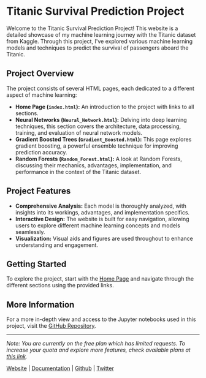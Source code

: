 
# Titanic Survival Prediction Project

Welcome to the Titanic Survival Prediction Project! This website is a detailed showcase of my machine learning journey with the Titanic dataset from Kaggle. Through this project, I've explored various machine learning models and techniques to predict the survival of passengers aboard the Titanic.

## Project Overview

The project consists of several HTML pages, each dedicated to a different aspect of machine learning:

- **Home Page (`index.html`):** An introduction to the project with links to all sections.
- **Neural Networks (`Neural_Network.html`):** Delving into deep learning techniques, this section covers the architecture, data processing, training, and evaluation of neural network models.
- **Gradient Boosted Trees (`Gradient_Boosted.html`):** This page explores gradient boosting, a powerful ensemble technique for improving prediction accuracy.
- **Random Forests (`Random_Forest.html`):** A look at Random Forests, discussing their mechanics, advantages, implementation, and performance in the context of the Titanic dataset.

## Project Features

- **Comprehensive Analysis:** Each model is thoroughly analyzed, with insights into its workings, advantages, and implementation specifics.
- **Interactive Design:** The website is built for easy navigation, allowing users to explore different machine learning concepts and models seamlessly.
- **Visualization:** Visual aids and figures are used throughout to enhance understanding and engagement.

## Getting Started

To explore the project, start with the [Home Page](https://github.com/23yem/Titanic_Website_V2/blob/master/index.html) and navigate through the different sections using the provided links.

## More Information

For a more in-depth view and access to the Jupyter notebooks used in this project, visit the [GitHub Repository](https://github.com/23yem/Final-Titanic-Machine-Learning).

---

*Note: You are currently on the free plan which has limited requests. To increase your quota and explore more features, check available plans at [this link](https://auth.askthecode.ai/user/operations/proceed).*

[Website](https://askthecode.ai) | [Documentation](https://docs.askthecode.ai) | [Github](https://github.com/askthecode/documentation) | [Twitter](https://twitter.com/askthecode_ai)

